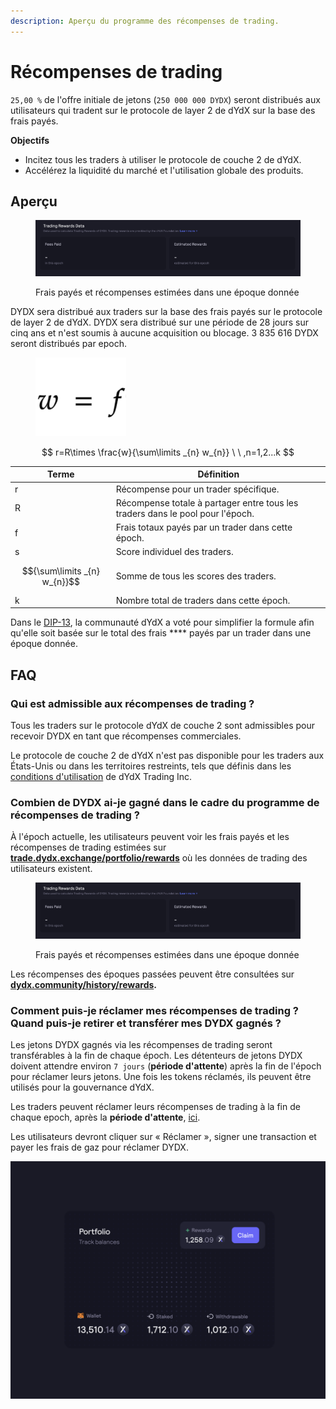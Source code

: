 ```yaml
---
description: Aperçu du programme des récompenses de trading.
---
```


# Récompenses de trading

`25,00 %` de l'offre initiale de jetons (`250 000 000 DYDX`) seront distribués aux utilisateurs qui tradent sur le protocole de layer 2 de dYdX sur la base des frais payés.

**Objectifs**

* Incitez tous les traders à utiliser le protocole de couche 2 de dYdX.
* Accélérez la liquidité du marché et l'utilisation globale des produits.

## **Aperçu**

<figure><img src="../.gitbook/assets/Screenshot 2022-08-30 at 15.42.39.png" alt=""><figcaption><p>Frais payés et récompenses estimées dans une époque donnée</p></figcaption></figure>

DYDX sera distribué aux traders sur la base des frais payés sur le protocole de layer 2 de dYdX. DYDX sera distribué sur une période de 28 jours sur cinq ans et n'est soumis à aucune acquisition ou blocage. 3 835 616 DYDX seront distribués par epoch.

<figure><img src="../.gitbook/assets/Screenshot 2022-08-12 at 17.50.17.png" alt=""><figcaption></figcaption></figure>

$$ r=R\times \frac{w}{\sum\limits _{n} w_{n}} \ \ ,n=1,2...k $$

| Terme | Définition |
| ---------------------------- | ----------------------------------------------------------------------- |
| r | Récompense pour un trader spécifique. |
| R | Récompense totale à partager entre tous les traders dans le pool pour l'époch. |
| f | Frais totaux payés par un trader dans cette époch. |
| s | Score individuel des traders. |
| $${\sum\limits _{n} w_{n}}$$ | Somme de tous les scores des traders. |
| k | Nombre total de traders dans cette époch. |

Dans le [DIP-13](https://github.com/dydxfoundation/dip/blob/master/content/dips/DIP-13.md), la communauté dYdX a voté pour simplifier la formule afin qu'elle soit basée sur le total des frais **** payés par un trader dans une époque donnée.

## FAQ

### Qui est admissible aux récompenses de trading ?

Tous les traders sur le protocole dYdX de couche 2 sont admissibles pour recevoir DYDX en tant que récompenses commerciales.

Le protocole de couche 2 de dYdX n'est pas disponible pour les traders aux États-Unis ou dans les territoires restreints, tels que définis dans les [conditions d'utilisation](https://dydx.exchange/terms) de dYdX Trading Inc.

### Combien de DYDX ai-je gagné dans le cadre du programme de récompenses de trading ?

À l'époch actuelle, les utilisateurs peuvent voir les frais payés et les récompenses de trading estimées sur [**trade.dydx.exchange/portfolio/rewards**](https://trade.dydx.exchange/portfolio/rewards) où les données de trading des utilisateurs existent.

<figure><img src="../.gitbook/assets/Screenshot 2022-08-30 at 15.42.39.png" alt=""><figcaption><p>Frais payés et récompenses estimées dans une époque donnée</p></figcaption></figure>

Les récompenses des époques passées peuvent être consultées sur [**dydx.community/history/rewards**](https://dydx.community/history/rewards)**.**

### Comment puis-je réclamer mes récompenses de trading ? Quand puis-je retirer et transférer mes DYDX gagnés ?

Les jetons DYDX gagnés via les récompenses de trading seront transférables à la fin de chaque époch. Les détenteurs de jetons DYDX doivent attendre environ `7 jours` (**période d'attente**) après la fin de l'époch pour réclamer leurs jetons. Une fois les tokens réclamés, ils peuvent être utilisés pour la gouvernance dYdX.

Les traders peuvent réclamer leurs récompenses de trading à la fin de chaque epoch, après la **période d'attente**, [ici](https://dydx.community/dashboard).

Les utilisateurs devront cliquer sur « Réclamer », signer une transaction et payer les frais de gaz pour réclamer DYDX.

![Aperçu du portefeuille des récompenses](<../.gitbook/assets/image (20).png>)

